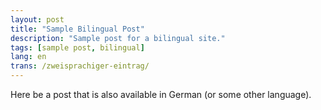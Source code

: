 ```yaml
---
layout: post
title: "Sample Bilingual Post"
description: "Sample post for a bilingual site."
tags: [sample post, bilingual]
lang: en
trans: /zweisprachiger-eintrag/
---
```


Here be a post that is also available in German (or some other language).